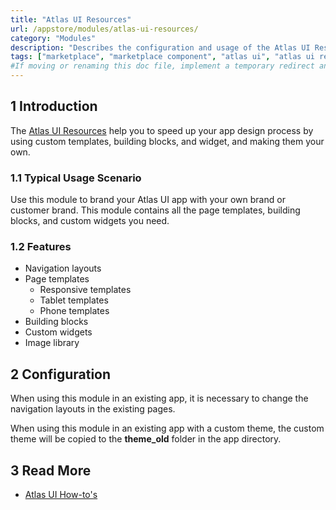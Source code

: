 ```yaml
---
title: "Atlas UI Resources"
url: /appstore/modules/atlas-ui-resources/
category: "Modules"
description: "Describes the configuration and usage of the Atlas UI Resources module, which is available in the Mendix Marketplace."
tags: ["marketplace", "marketplace component", "atlas ui", "atlas ui resources", "brand", "page template", "building block", "custom widget", "platform support"]
#If moving or renaming this doc file, implement a temporary redirect and let the respective team know they should update the URL in the product. See Mapping to Products for more details.
---
```


## 1 Introduction

The [Atlas UI Resources](https://marketplace.mendix.com/link/component/104730/) help you to speed up your app design process by using custom templates, building blocks, and widget, and making them your own.

### 1.1 Typical Usage Scenario

Use this module to brand your Atlas UI app with your own brand or customer brand. This module contains all the page templates, building blocks, and custom widgets you need.

### 1.2 Features

* Navigation layouts
* Page templates
	* Responsive templates
	* Tablet templates
	* Phone templates
* Building blocks
* Custom widgets
* Image library

## 2 Configuration

When using this module in an existing app, it is necessary to change the navigation layouts in the existing pages.

When using this module in an existing app with a custom theme, the custom theme will be copied to the  **theme_old** folder in the app directory.
    
## 3 Read More

* [Atlas UI How-to's](/howto/front-end/atlas-ui)

